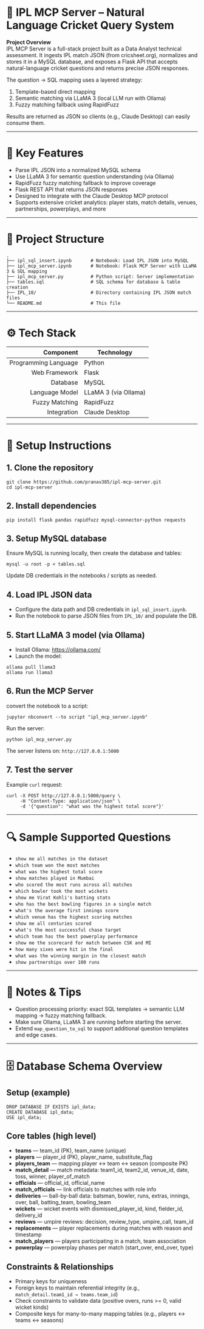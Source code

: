 # 🏏 IPL MCP Server – Natural Language Cricket Query System

**Project Overview**  
IPL MCP Server is a full-stack project built as a Data Analyst technical assessment. It ingests IPL match JSON (from cricsheet.org), normalizes and stores it in a MySQL database, and exposes a Flask API that accepts natural-language cricket questions and returns precise JSON responses.

The question → SQL mapping uses a layered strategy:
1. Template-based direct mapping  
2. Semantic matching via LLaMA 3 (local LLM run with Ollama)  
3. Fuzzy matching fallback using RapidFuzz

Results are returned as JSON so clients (e.g., Claude Desktop) can easily consume them.

---

# 🧠 Key Features
- Parse IPL JSON into a normalized MySQL schema  
- Use LLaMA 3 for semantic question understanding (via Ollama)  
- RapidFuzz fuzzy matching fallback to improve coverage  
- Flask REST API that returns JSON responses  
- Designed to integrate with the Claude Desktop MCP protocol  
- Supports extensive cricket analytics: player stats, match details, venues, partnerships, powerplays, and more

---

# 📂 Project Structure
~~~
.
├── ipl_sql_insert.ipynb       # Notebook: Load IPL JSON into MySQL
├── ipl_mcp_server.ipynb       # Notebook: Flask MCP Server with LLaMA 3 & SQL mapping
├── ipl_mcp_server.py          # Python script: Server implementation
├── tables.sql                 # SQL schema for database & table creation
├── IPL_10/                    # Directory containing IPL JSON match files
└── README.md                  # This file
~~~

---

# ⚙️ Tech Stack

| Component            | Technology                         |
|---------------------:|------------------------------------|
| Programming Language | Python                             |
| Web Framework        | Flask                              |
| Database             | MySQL                              |
| Language Model       | LLaMA 3 (via Ollama)               |
| Fuzzy Matching       | RapidFuzz                          |
| Integration          | Claude Desktop                      |

---

# 🏐 Setup Instructions

## 1. Clone the repository
~~~
git clone https://github.com/pranav385/ipl-mcp-server.git
cd ipl-mcp-server
~~~

## 2. Install dependencies
~~~
pip install flask pandas rapidfuzz mysql-connector-python requests
~~~

## 3. Setup MySQL database
Ensure MySQL is running locally, then create the database and tables:
~~~
mysql -u root -p < tables.sql
~~~
Update DB credentials in the notebooks / scripts as needed.

## 4. Load IPL JSON data
- Configure the data path and DB credentials in `ipl_sql_insert.ipynb`.  
- Run the notebook to parse JSON files from `IPL_10/` and populate the DB.

## 5. Start LLaMA 3 model (via Ollama)
- Install Ollama: https://ollama.com/  
- Launch the model:
~~~
ollama pull llama3
ollama run llama3
~~~

## 6. Run the MCP Server
convert the notebook to a script:
~~~
jupyter nbconvert --to script "ipl_mcp_server.ipynb"
~~~
Run the server:
~~~
python ipl_mcp_server.py
~~~
The server listens on: `http://127.0.0.1:5000`

## 7. Test the server
Example `curl` request:
~~~
curl -X POST http://127.0.0.1:5000/query \
     -H "Content-Type: application/json" \
     -d '{"question": "what was the highest total score"}'
~~~

---

# 🔍 Sample Supported Questions
- `show me all matches in the dataset`  
- `which team won the most matches`  
- `what was the highest total score`  
- `show matches played in Mumbai`  
- `who scored the most runs across all matches`  
- `which bowler took the most wickets`  
- `show me Virat Kohli's batting stats`  
- `who has the best bowling figures in a single match`  
- `what's the average first innings score`  
- `which venue has the highest scoring matches`  
- `show me all centuries scored`  
- `what's the most successful chase target`  
- `which team has the best powerplay performance`  
- `show me the scorecard for match between CSK and MI`  
- `how many sixes were hit in the final`  
- `what was the winning margin in the closest match`  
- `show partnerships over 100 runs`

---

# 📝 Notes & Tips
- Question processing priority: exact SQL templates → semantic LLM mapping → fuzzy matching fallback.  
- Make sure Ollama, LLaMA 3 are running before starting the server.  
- Extend `map_question_to_sql` to support additional question templates and edge cases.  

---

# 🗄️ Database Schema Overview

## Setup (example)
~~~
DROP DATABASE IF EXISTS ipl_data;
CREATE DATABASE ipl_data;
USE ipl_data;
~~~

## Core tables (high level)
- **teams** — team_id (PK), team_name (unique)  
- **players** — player_id (PK), player_name, substitute_flag  
- **players_team** — mapping player ↔ team ↔ season (composite PK)  
- **match_detail** — match metadata: team1_id, team2_id, venue_id, date, toss, winner, player_of_match  
- **officials** — official_id, official_name  
- **match_officials** — link officials to matches with role info  
- **deliveries** — ball-by-ball data: batsman, bowler, runs, extras, innings, over, ball, batting_team, bowling_team  
- **wickets** — wicket events with dismissed_player_id, kind, fielder_id, delivery_id  
- **reviews** — umpire reviews: decision, review_type, umpire_call, team_id  
- **replacements** — player replacements during matches with reason and timestamp  
- **match_players** — players participating in a match, team association  
- **powerplay** — powerplay phases per match (start_over, end_over, type)

## Constraints & Relationships
- Primary keys for uniqueness  
- Foreign keys to maintain referential integrity (e.g., `match_detail.team1_id → teams.team_id`)  
- Check constraints to validate data (positive overs, runs >= 0, valid wicket kinds)  
- Composite keys for many-to-many mapping tables (e.g., players ↔ teams ↔ seasons)
